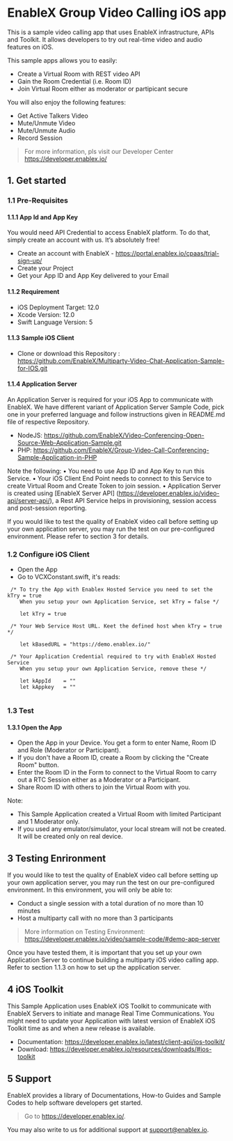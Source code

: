# EnableX Group Video Calling iOS app

This is a sample video calling app that uses EnableX infrastructure, APIs and Toolkit. It allows developers to try out real-time video and audio features on iOS.

This sample apps allows you to easily:
* Create a Virtual Room with REST video API 
* Gain the Room Credential (i.e. Room ID) 
* Join Virtual Room either as moderator or partipicant secure

You will also enjoy the following features: 
* Get Active Talkers Video 
* Mute/Unmute Video
* Mute/Unmute Audio
* Record Session

> For more information, pls visit our Developer Center https://developer.enablex.io/

## 1. Get started

### 1.1 Pre-Requisites

#### 1.1.1 App Id and App Key 

You would need API Credential to access EnableX platform. To do that, simply create an account with us. It’s absolutely free!

* Create an account with EnableX - https://portal.enablex.io/cpaas/trial-sign-up/
* Create your Project
* Get your App ID and App Key delivered to your Email

#### 1.1.2 Requirement

* iOS Deployment Target: 12.0
* Xcode Version: 12.0
* Swift Language Version: 5 

#### 1.1.3 Sample iOS Client 

* Clone or download this Repository : https://github.com/EnableX/Multiparty-Video-Chat-Application-Sample-for-IOS.git 

#### 1.1.4 Application Server

An Application Server is required for your iOS App to communicate with EnableX. We have different variant of Application Server Sample Code, pick one in your preferred language and follow instructions given in README.md file of respective Repository.

* NodeJS: https://github.com/EnableX/Video-Conferencing-Open-Source-Web-Application-Sample.git 
* PHP: https://github.com/EnableX/Group-Video-Call-Conferencing-Sample-Application-in-PHP

Note the following:
•	You need to use App ID and App Key to run this Service.
•	Your iOS Client End Point needs to connect to this Service to create Virtual Room and Create Token to join session.
•	Application Server is created using [EnableX Server API] (https://developer.enablex.io/video-api/server-api/), a Rest API Service helps in provisioning, session access and post-session reporting.

If you would like to test the quality of EnableX video call before setting up your own application server,  you may run the test on our pre-configured environment. Please refer to section 3 for details.

### 1.2 Configure iOS Client 

* Open the App
* Go to VCXConstant.swift, it's reads: 

``` 
 /* To try the App with Enablex Hosted Service you need to set the kTry = true
    When you setup your own Application Service, set kTry = false */
    
    let kTry = true

 /* Your Web Service Host URL. Keet the defined host when kTry = true */
    
    let kBasedURL = "https://demo.enablex.io/"
     
 /* Your Application Credential required to try with EnableX Hosted Service
    When you setup your own Application Service, remove these */
    
    let kAppId    = ""
    let kAppkey   = ""
 
 ```

### 1.3 Test

#### 1.3.1 Open the App

* Open the App in your Device. You get a form to enter Name, Room ID and Role (Moderator or Participant). 
* If you don't have a Room ID, create a Room by clicking the "Create Room" button.
* Enter the Room ID in the Form to connect to the Virtual Room to carry out a RTC Session either as a Moderator or a Participant.
* Share Room ID with others to join the Virtual Room with you.

Note: 
* This Sample Application created a Virtual Room with limited Participant and 1 Moderator only. 
* If you used any emulator/simulator, your local stream will not be created. It will be created only on real device.

## 3 Testing Enrironment

If you would like to test the quality of EnableX video call before setting up your own application server,  you may run the test on our pre-configured environment. In this environment, you will only be able to:

* Conduct a single session with a total duration of no more than 10 minutes
* Host a multiparty call with no more than 3 participants 

> More information on Testing Environment: https://developer.enablex.io/video/sample-code/#demo-app-server

Once you have tested them, it is important that you set up your own Application Server to continue building a multiparty iOS video calling app. Refer to section 1.1.3 on how to set up the application server. 
  
## 4 iOS Toolkit

This Sample Application uses EnableX iOS Toolkit to communicate with EnableX Servers to initiate and manage Real Time Communications. You might need to update your Application with latest version of EnableX iOS Toolkit time as and when a new release is available. 

* Documentation: https://developer.enablex.io/latest/client-api/ios-toolkit/
* Download: https://developer.enablex.io/resources/downloads/#ios-toolkit


## 5 Support

EnableX provides a library of Documentations, How-to Guides and Sample Codes to help software developers get started. 

> Go to https://developer.enablex.io/. 

You may also write to us for additional support at support@enablex.io.   
